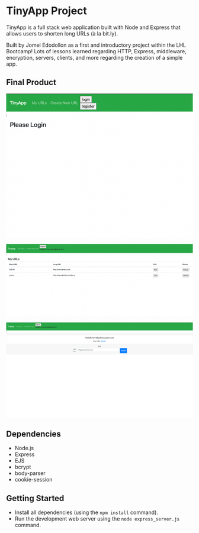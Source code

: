 # TinyApp Project

TinyApp is a full stack web application built with Node and Express that allows users to shorten long URLs (à la bit.ly).

Built by Jomel Edodollon as a first and introductory project within the LHL Bootcamp! Lots of lessons learned regarding HTTP, Express, middleware, encryption, servers, clients, and more regarding the creation of a simple app.

## Final Product

!["Main URLs page"](https://github.com/edodollon/tinyapp/blob/main/docs/urls-page.png?raw=true)

!["Logged into URLs"](https://github.com/edodollon/tinyapp/blob/main/docs/urls-logged-in.png?raw=true)

!["Edit page"](https://github.com/edodollon/tinyapp/blob/main/docs/edit-page.png?raw=true)

## Dependencies

- Node.js
- Express
- EJS
- bcrypt
- body-parser
- cookie-session

## Getting Started

- Install all dependencies (using the `npm install` command).
- Run the development web server using the `node express_server.js` command.